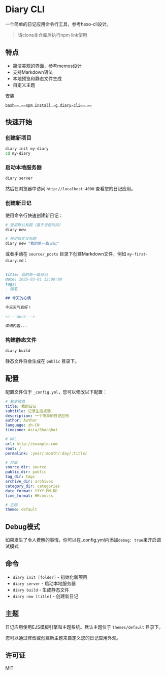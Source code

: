 # Diary CLI

一个简单的日记应用命令行工具，参考hexo-cli设计。
> 请clone本仓库后执行npm link使用

## 特点

- 简洁美观的界面，参考memos设计
- 支持Markdown语法
- 本地预览和静态文件生成
- 自定义主题

~~安装~~

~~```bash~~
~~npm install -g diary-cli~~
~~```~~

## 快速开始

### 创建新项目

```bash
diary init my-diary
cd my-diary
```

### 启动本地服务器

```bash
diary server
```

然后在浏览器中访问 `http://localhost:4000` 查看您的日记应用。

### 创建新日记

使用命令行快速创建新日记：

```bash
# 使用默认标题（基于当前时间）
diary new

# 使用自定义标题
diary new "我的第一篇日记"
```

或者手动在 `source/_posts` 目录下创建Markdown文件，例如 `my-first-diary.md`：

```markdown
---
title: 我的第一篇日记
date: 2025-03-01 12:00:00
tags:
- 随笔
---
## 今天的心情

今天天气真好！

<!-- more -->

详细内容...
```

### 构建静态文件

```bash
diary build
```

静态文件将会生成在 `public` 目录下。

## 配置

配置文件位于 `_config.yml`，您可以修改以下配置：

```yaml
# 基本信息
title: 我的日记
subtitle: 记录生活点滴
description: 一个简单的日记应用
author: Author
language: zh-CN
timezone: Asia/Shanghai

# URL
url: http://example.com
root: /
permalink: :year/:month/:day/:title/

# 目录
source_dir: source
public_dir: public
tag_dir: tags
archive_dir: archives
category_dir: categories
date_format: YYYY-MM-DD
time_format: HH:mm:ss

# 主题
theme: default
```

## Debug模式
如果发生了令人费解的事情，你可以在_config.yml内添加```debug: true```来开启调试模式

## 命令

- `diary init [folder]` - 初始化新项目
- `diary server` - 启动本地服务器
- `diary build` - 生成静态文件
- `diary new [title]` - 创建新日记

## 主题

日记应用使用EJS模板引擎和主题系统。默认主题位于 `themes/default` 目录下。

您可以通过修改或创建新主题来自定义您的日记应用外观。

## 许可证

MIT 